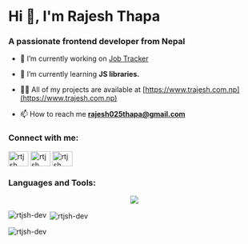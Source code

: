 <h1 align="left">Hi 👋, I'm Rajesh Thapa</h1>
<h3 align="left">A passionate frontend developer from Nepal</h3>



- 🔭 I’m currently working on [Job Tracker](https://job-tracker-g9hy6kuh1-rajesh-thapas-projects-5c490161.vercel.app/)

- 🌱 I’m currently learning **JS libraries.**

- 👨‍💻 All of my projects are available at [https://www.trajesh.com.np](https://www.trajesh.com.np)

- 📫 How to reach me **rajesh025thapa@gmail.com**

<h3 align="left">Connect with me:</h3>
<p align="left">
<a href="https://linkedin.com/in/rtjsh" target="blank"><img align="center" src="https://raw.githubusercontent.com/rahuldkjain/github-profile-readme-generator/master/src/images/icons/Social/linked-in-alt.svg" alt="rtjsh" height="30" width="40" /></a>
<a href="https://fb.com/rtjsh" target="blank"><img align="center" src="https://raw.githubusercontent.com/rahuldkjain/github-profile-readme-generator/master/src/images/icons/Social/facebook.svg" alt="rtjsh" height="30" width="40" /></a>
<a href="https://instagram.com/rtjsh" target="blank"><img align="center" src="https://raw.githubusercontent.com/rahuldkjain/github-profile-readme-generator/master/src/images/icons/Social/instagram.svg" alt="rtjsh" height="30" width="40" /></a>
</p>

<h3 align="left">Languages and Tools:</h3>
<p align="center">
  <a href="#">
    <img src="https://skillicons.dev/icons?i=html,css,js,react,redux,bootstrap,tailwind,git,github,c,cpp,figma,python" />
  </a>
</p>



<p><img align="left" src="https://github-readme-stats.vercel.app/api/top-langs?username=rtjsh-dev&show_icons=true&locale=en&layout=compact" alt="rtjsh-dev" /></p>

<p>&nbsp;<img align="center" src="https://github-readme-stats.vercel.app/api?username=rtjsh-dev&show_icons=true&locale=en" alt="rtjsh-dev" /></p>

<p align="left"> <img src="https://komarev.com/ghpvc/?username=rtjsh-dev&label=Profile%20views&color=0e75b6&style=flat" alt="rtjsh-dev" /> </p>
